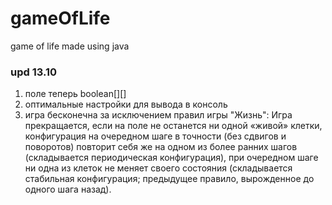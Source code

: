 # gameOfLife
game of life made using java
### upd 13.10
1. поле теперь boolean[][]
2. оптимальные настройки для вывода в консоль
3. игра бесконечна за исключением правил игры "Жизнь":
          Игра прекращается, если
на поле не останется ни одной «живой» клетки,
конфигурация на очередном шаге в точности (без сдвигов и поворотов) повторит себя же на одном из более ранних шагов (складывается периодическая конфигурация),
при очередном шаге ни одна из клеток не меняет своего состояния (складывается стабильная конфигурация; предыдущее правило, вырожденное до одного шага назад).
